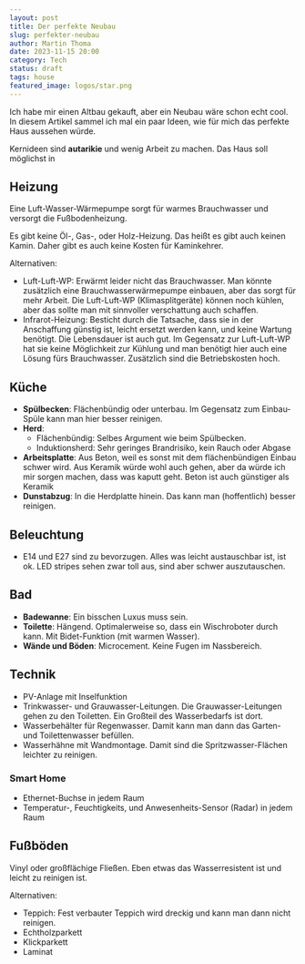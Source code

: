 ```yaml
---
layout: post
title: Der perfekte Neubau
slug: perfekter-neubau
author: Martin Thoma
date: 2023-11-15 20:00
category: Tech
status: draft
tags: house
featured_image: logos/star.png
---
```

Ich habe mir einen Altbau gekauft, aber ein Neubau wäre schon echt cool. In
diesem Artikel sammel ich mal ein paar Ideen, wie für mich das perfekte Haus
aussehen würde.

Kernideen sind **autarikie** und wenig Arbeit zu machen. Das Haus soll möglichst in

## Heizung

Eine Luft-Wasser-Wärmepumpe sorgt für warmes Brauchwasser und versorgt die
Fußbodenheizung.

Es gibt keine Öl-, Gas-, oder Holz-Heizung. Das heißt es gibt auch keinen Kamin.
Daher gibt es auch keine Kosten für Kaminkehrer.

Alternativen:

* Luft-Luft-WP: Erwärmt leider nicht das Brauchwasser. Man könnte zusätzlich
  eine Brauchwasserwärmepumpe einbauen, aber das sorgt für mehr Arbeit. Die
  Luft-Luft-WP (Klimasplitgeräte) können noch kühlen, aber das sollte man mit
  sinnvoller verschattung auch schaffen.
* Infrarot-Heizung: Besticht durch die Tatsache, dass sie in der Anschaffung
  günstig ist, leicht ersetzt werden kann, und keine Wartung benötigt. Die
  Lebensdauer ist auch gut. Im Gegensatz zur Luft-Luft-WP hat sie keine
  Möglichkeit zur Kühlung und man benötigt hier auch eine Lösung fürs
  Brauchwasser. Zusätzlich sind die Betriebskosten hoch.


## Küche

* **Spülbecken**: Flächenbündig oder unterbau. Im Gegensatz zum Einbau-Spüle
  kann man hier besser reinigen.
* **Herd**:
    * Flächenbündig: Selbes Argument wie beim Spülbecken.
    * Induktionsherd: Sehr geringes Brandrisiko, kein Rauch oder Abgase
* **Arbeitsplatte**: Aus Beton, weil es sonst mit dem flächenbündigen Einbau
  schwer wird. Aus Keramik würde wohl auch gehen, aber da würde ich mir sorgen
  machen, dass was kaputt geht. Beton ist auch günstiger als Keramik
* **Dunstabzug**: In die Herdplatte hinein. Das kann man (hoffentlich) besser
  reinigen.


## Beleuchtung

* E14 und E27 sind zu bevorzugen. Alles was leicht austauschbar ist, ist ok.
  LED stripes sehen zwar toll aus, sind aber schwer auszutauschen.


## Bad

* **Badewanne**: Ein bisschen Luxus muss sein.
* **Toilette**: Hängend. Optimalerweise so, dass ein Wischroboter durch kann.
  Mit Bidet-Funktion (mit warmen Wasser).
* **Wände und Böden**: Microcement. Keine Fugen im Nassbereich.


## Technik

* PV-Anlage mit Inselfunktion
* Trinkwasser- und Grauwasser-Leitungen. Die Grauwasser-Leitungen gehen zu den
  Toiletten. Ein Großteil des Wasserbedarfs ist dort.
* Wasserbehälter für Regenwasser. Damit kann man dann das Garten- und
  Toilettenwasser befüllen.
* Wasserhähne mit Wandmontage. Damit sind die Spritzwasser-Flächen leichter zu
  reinigen.

### Smart Home

* Ethernet-Buchse in jedem Raum
* Temperatur-, Feuchtigkeits, und Anwesenheits-Sensor (Radar) in jedem Raum


## Fußböden

Vinyl oder großflächige Fließen. Eben etwas das Wasserresistent ist und leicht
zu reinigen ist.

Alternativen:

* Teppich: Fest verbauter Teppich wird dreckig und kann man dann nicht reinigen.
* Echtholzparkett
* Klickparkett
* Laminat
